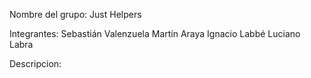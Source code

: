 Nombre del grupo: Just Helpers

Integrantes:
Sebastián Valenzuela
Martín Araya
Ignacio Labbé
Luciano Labra

Descripcion:

